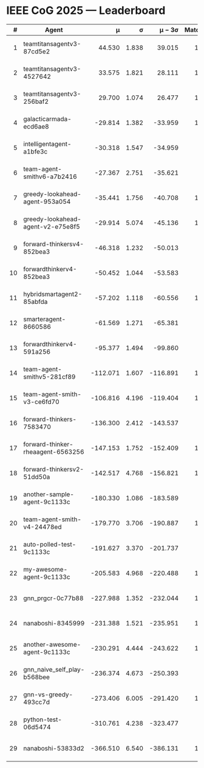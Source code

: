 # IEEE CoG 2025 — Leaderboard

| # | Agent | μ | σ | μ − 3σ | Matches | Updated |
|---:|---|---:|---:|---:|---:|---|
| 1 | teamtitansagentv3-87cd5e2 | 44.530 | 1.838 | 39.015 | 1152 | 2025-08-17 20:35 |
| 2 | teamtitansagentv3-4527642 | 33.575 | 1.821 | 28.111 | 1200 | 2025-08-17 20:35 |
| 3 | teamtitansagentv3-256baf2 | 29.700 | 1.074 | 26.477 | 1252 | 2025-08-17 20:35 |
| 4 | galacticarmada-ecd6ae8 | -29.814 | 1.382 | -33.959 | 1300 | 2025-08-17 20:35 |
| 5 | intelligentagent-a1bfe3c | -30.318 | 1.547 | -34.959 | 900 | 2025-08-17 20:35 |
| 6 | team-agent-smithv6-a7b2416 | -27.367 | 2.751 | -35.621 | 960 | 2025-08-17 20:35 |
| 7 | greedy-lookahead-agent-953a054 | -35.441 | 1.756 | -40.708 | 1040 | 2025-08-17 20:35 |
| 8 | greedy-lookahead-agent-v2-e75e8f5 | -29.914 | 5.074 | -45.136 | 1300 | 2025-08-17 20:35 |
| 9 | forward-thinkersv4-852bea3 | -46.318 | 1.232 | -50.013 | 866 | 2025-08-17 20:35 |
| 10 | forwardthinkerv4-852bea3 | -50.452 | 1.044 | -53.583 | 883 | 2025-08-17 20:35 |
| 11 | hybridsmartagent2-85abfda | -57.202 | 1.118 | -60.556 | 1076 | 2025-08-17 20:35 |
| 12 | smarteragent-8660586 | -61.569 | 1.271 | -65.381 | 942 | 2025-08-17 20:35 |
| 13 | forwardthinkerv4-591a256 | -95.377 | 1.494 | -99.860 | 955 | 2025-08-17 20:35 |
| 14 | team-agent-smithv5-281cf89 | -112.071 | 1.607 | -116.891 | 1060 | 2025-08-17 20:35 |
| 15 | team-agent-smith-v3-ce6fd70 | -106.816 | 4.196 | -119.404 | 1160 | 2025-08-17 20:35 |
| 16 | forward-thinkers-7583470 | -136.300 | 2.412 | -143.537 | 840 | 2025-08-17 20:35 |
| 17 | forward-thinker-rheaagent-6563256 | -147.153 | 1.752 | -152.409 | 1156 | 2025-08-17 20:35 |
| 18 | forward-thinkersv2-51dd50a | -142.517 | 4.768 | -156.821 | 1196 | 2025-08-17 20:35 |
| 19 | another-sample-agent-9c1133c | -180.330 | 1.086 | -183.589 | 960 | 2025-08-17 20:35 |
| 20 | team-agent-smith-v4-24478ed | -179.770 | 3.706 | -190.887 | 1140 | 2025-08-17 20:35 |
| 21 | auto-polled-test-9c1133c | -191.627 | 3.370 | -201.737 | 880 | 2025-08-17 20:35 |
| 22 | my-awesome-agent-9c1133c | -205.583 | 4.968 | -220.488 | 1420 | 2025-08-17 20:35 |
| 23 | gnn_prgcr-0c77b88 | -227.988 | 1.352 | -232.044 | 1180 | 2025-08-17 20:35 |
| 24 | nanaboshi-8345999 | -231.388 | 1.521 | -235.951 | 1000 | 2025-08-17 20:35 |
| 25 | another-awesome-agent-9c1133c | -230.291 | 4.444 | -243.622 | 1140 | 2025-08-17 20:35 |
| 26 | gnn_naive_self_play-b568bee | -236.374 | 4.673 | -250.393 | 940 | 2025-08-17 20:35 |
| 27 | gnn-vs-greedy-493cc7d | -273.406 | 6.005 | -291.420 | 1160 | 2025-08-17 20:35 |
| 28 | python-test-06d5474 | -310.761 | 4.238 | -323.477 | 800 | 2025-08-17 20:35 |
| 29 | nanaboshi-53833d2 | -366.510 | 6.540 | -386.131 | 1020 | 2025-08-17 20:35 |
